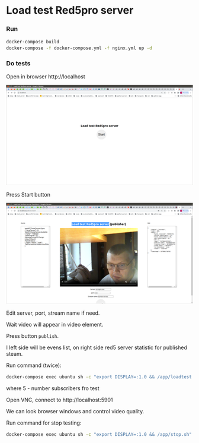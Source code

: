 Load test Red5pro server
=======================

### Run
```bash
docker-compose build
docker-compose -f docker-compose.yml -f nginx.yml up -d
```

### Do tests

Open in browser http://localhost

![main page](screen2.png?raw=true)

Press Start button

![page publisher](screen1.png?raw=true)

Edit server, port, stream name if need.

Wait video will appear in video element.

Press button `publish`.

I left side will be evens list, on right side red5 server statistic for published steam.


Run command (twice):
```bash
docker-compose exec ubuntu sh -c "export DISPLAY=:1.0 && /app/loadtest.sh 5" &
```
where 5 - number subscribers fro test

Open VNC, connect to http://localhost:5901

We can look browser windows and control video quality.

Run command for stop testing:
```bash
docker-compose exec ubuntu sh -c "export DISPLAY=:1.0 && /app/stop.sh"
```
